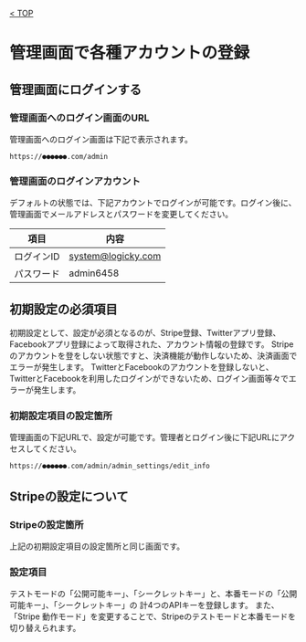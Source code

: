 [< TOP](/README.md)

# 管理画面で各種アカウントの登録
## 管理画面にログインする
### 管理画面へのログイン画面のURL
管理画面へのログイン画面は下記で表示されます。

```
https://●●●●●●.com/admin
```

### 管理画面のログインアカウント
デフォルトの状態では、下記アカウントでログインが可能です。ログイン後に、管理画面でメールアドレスとパスワードを変更してください。

|項目|内容|
|----|----|
|ログインID|system@logicky.com|
|パスワード|admin6458|

## 初期設定の必須項目
初期設定として、設定が必須となるのが、Stripe登録、Twitterアプリ登録、Facebookアプリ登録によって取得された、アカウント情報の登録です。 Stripeのアカウントを登をしない状態ですと、決済機能が動作しないため、決済画面でエラーが発生します。 TwitterとFacebookのアカウントを登録しないと、TwitterとFacebookを利用したログインができないため、ログイン画面等々でエラーが発生します。

### 初期設定項目の設定箇所
管理画面の下記URLで、設定が可能です。管理者とログイン後に下記URLにアクセスしてください。

```
https://●●●●●●.com/admin/admin_settings/edit_info
```

## Stripeの設定について
### Stripeの設定箇所
上記の初期設定項目の設定箇所と同じ画面です。

### 設定項目
テストモードの「公開可能キー」、「シークレットキー」と、本番モードの「公開可能キー」、「シークレットキー」の 計4つのAPIキーを登録します。
また、「Stripe 動作モード」を変更することで、Stripeのテストモードと本番モードを切り替えられます。
